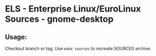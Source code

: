 # ELS - Enterprise Linux/EuroLinux Sources - gnome-desktop
 
## Usage:
  Checkout branch or tag. Use `make sources` to recreate  SOURCE0 archive.
